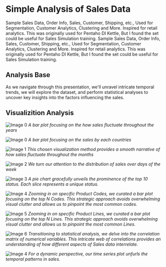# Simple Analysis of Sales Data
Sample Sales Data, Order Info, Sales, Customer, Shipping, etc., Used for Segmentation, Customer Analytics, Clustering and More. Inspired for retail analytics. This was originally used for Pentaho DI Kettle, But I found the set could be useful for Sales Simulation training.
Sample Sales Data, Order Info, Sales, Customer, Shipping, etc., Used for Segmentation, Customer Analytics, Clustering and More. Inspired for retail analytics. This was originally used for Pentaho DI Kettle, But I found the set could be useful for Sales Simulation training.

## Analysis Base
As we navigate through this presentation, we'll unravel intricate temporal trends, we will explore the dataset, and perform statistical analyses to uncover key insights into the factors influencing the sales.

## Visualizition Analysis

![Image 0](./plots/sales_over_years.png )
*A bar plot focusing on the how sales fluctuate throughout the years*

![Image 0](./plots/sales_by_countries.png)
*A bar plot focusing on the sales by each countries*


![Image 1](./plots/sales_and_quantity_orders_over_months.png )
*This chosen visualization method provides a smooth narrative of how sales fluctuate throughout the months*

![Image 2](./plots/sales_over_days_of_week.png)
*We turn our attention to the distribution of sales over days of the week*

![Image 3](./plots/top_status.png)
*A pie chart gracefully unveils the prominence of the top 10 status. Each slice represents a unique status.*

![Image 4](./plots/sales_by_product_code.png)
*Zooming in on specific Product Codes, we curated a bar plot focusing on the top N Codes. This strategic approach avoids overwhelming visual clutter and allows us to pinpoint the most common codes.*

![Image 5](./plots/sales_by_product_line.png)
*Zooming in on specific Product Lines, we curated a bar plot focusing on the top N Lines. This strategic approach avoids overwhelming visual clutter and allows us to pinpoint the most common Lines.*

![Image 6](./plots/correlation.png)
*Transitioning to statistical analysis, we delve into the correlation matrix of numerical variables. This intricate web of correlations provides an understanding of how different aspects of Sales data interrelate.*


![Image 4](./plots/time_series.png)
*For a dynamic perspective, our time series plot unfurls the temporal patterns in sales.*

